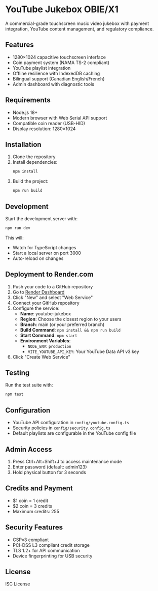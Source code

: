 # YouTube Jukebox OBIE/X1

A commercial-grade touchscreen music video jukebox with payment integration, YouTube content management, and regulatory compliance.

## Features

- 1280×1024 capacitive touchscreen interface
- Coin payment system (NAMA TS-2 compliant)
- YouTube playlist integration
- Offline resilience with IndexedDB caching
- Bilingual support (Canadian English/French)
- Admin dashboard with diagnostic tools

## Requirements

- Node.js 18+
- Modern browser with Web Serial API support
- Compatible coin reader (USB-HID)
- Display resolution: 1280×1024

## Installation

1. Clone the repository
2. Install dependencies:
   ```bash
   npm install
   ```
3. Build the project:
   ```bash
   npm run build
   ```

## Development

Start the development server with:

```bash
npm run dev
```

This will:
- Watch for TypeScript changes
- Start a local server on port 3000
- Auto-reload on changes

## Deployment to Render.com

1. Push your code to a GitHub repository
2. Go to [Render Dashboard](https://dashboard.render.com/)
3. Click "New" and select "Web Service"
4. Connect your GitHub repository
5. Configure the service:
   - **Name**: youtube-jukebox
   - **Region**: Choose the closest region to your users
   - **Branch**: main (or your preferred branch)
   - **Build Command**: `npm install && npm run build`
   - **Start Command**: `npm start`
   - **Environment Variables**:
     - `NODE_ENV`: `production`
     - `VITE_YOUTUBE_API_KEY`: Your YouTube Data API v3 key
6. Click "Create Web Service"

## Testing

Run the test suite with:

```bash
npm test
```

## Configuration

- YouTube API configuration in `config/youtube.config.ts`
- Security policies in `config/security.config.ts`
- Default playlists are configurable in the YouTube config file

## Admin Access

1. Press Ctrl+Alt+Shift+J to access maintenance mode
2. Enter password (default: admin123)
3. Hold physical button for 3 seconds

## Credits and Payment

- $1 coin = 1 credit
- $2 coin = 3 credits
- Maximum credits: 255

## Security Features

- CSPv3 compliant
- PCI-DSS L3 compliant credit storage
- TLS 1.2+ for API communication
- Device fingerprinting for USB security

## License

ISC License
